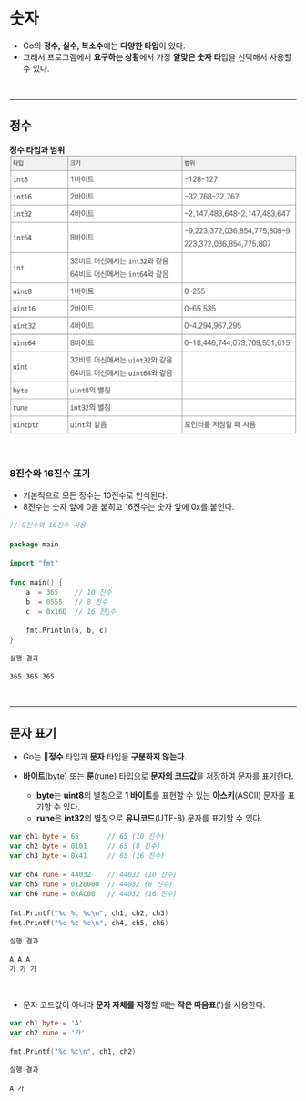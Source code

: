 # **숫자**
- Go의 **정수, 실수, 복소수**에는 **다양한 타입**이 있다.
- 그래서 프로그램에서 **요구하는 상황**에서 가장 **알맞은 숫자 타**입을 선택해서 사용할 수 있다.

<br>

---
## **정수**

**정수 타입과 범위**
![](/img/integer_type.png)

<br>

### **8진수와 16진수 표기**
- 기본적으로 모든 정수는 10진수로 인식된다.
- 8진수는 숫자 앞에 0을 붙히고 16진수는 숫자 앞에 0x를 붙인다.

~~~go
// 8진수와 16진수 사용

package main

import "fmt"

func main() {
    a := 365    // 10 진수
    b := 0555   // 8 진수
    c := 0x16D  // 16 진수

    fmt.Println(a, b, c)
}
~~~

~~~
실행 결과

365 365 365
~~~

<br>

---
## **문자 표기**
- Go는 **정수** 타입과 **문자** 타입을 **구분하지 않는다.**

- **바이트**(byte) 또는 **룬**(rune) 타입으로 **문자의 코드값**을 저장하여 문자를 표기한다.
    - **byte**는 **uint8**의 별칭으로 **1 바이트**를 표현할 수 있는 **아스키**(ASCII) 문자를 표기할 수 있다.
    - **rune**은 **int32**의 별칭으로 **유니코드**(UTF-8) 문자를 표기할 수 있다.

~~~go
var ch1 byte = 65       // 65 (10 진수)
var ch2 byte = 0101     // 65 (8 진수)
var ch3 byte = 0x41     // 65 (16 진수)

var ch4 rune = 44032    // 44032 (10 진수)
var ch5 rune = 0126000  // 44032 (8 진수)
var ch6 rune = 0xAC00   // 44032 (16 진수)

fmt.Printf("%c %c %c\n", ch1, ch2, ch3)
fmt.Printf("%c %c %c\n", ch4, ch5, ch6)
~~~
~~~
실행 결과

A A A
가 가 가
~~~

<br>

- 문자 코드값이 아니라 **문자 자체를 지정**할 때는 **작은 따옴표**(')를 사용한다.
~~~go
var ch1 byte = 'A'
var ch2 rune = '가'

fmt.Printf("%c %c\n", ch1, ch2)
~~~
~~~
실행 결과

A 가
~~~